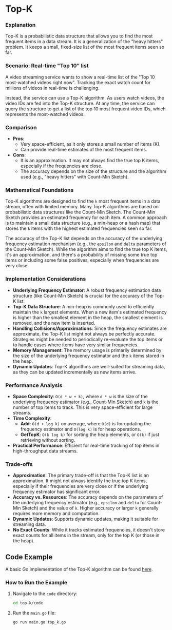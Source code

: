 # Top-K

### Explanation

Top-K is a probabilistic data structure that allows you to find the most frequent items in a data stream. It is a generalization of the "heavy hitters" problem. It keeps a small, fixed-size list of the most frequent items seen so far.

### Scenario: Real-time "Top 10" list

A video streaming service wants to show a real-time list of the "Top 10 most-watched videos right now". Tracking the exact watch count for millions of videos in real-time is challenging.

Instead, the service can use a Top-K algorithm. As users watch videos, the video IDs are fed into the Top-K structure. At any time, the service can query the structure to get a list of the top 10 most frequent video IDs, which represents the most-watched videos.

### Comparison

*   **Pros**:
    *   Very space-efficient, as it only stores a small number of items (K).
    *   Can provide real-time estimates of the most frequent items.
*   **Cons**:
    *   It is an approximation. It may not always find the true top K items, especially if the frequencies are close.
    *   The accuracy depends on the size of the structure and the algorithm used (e.g., "heavy hitters" with Count-Min Sketch).

### Mathematical Foundations

Top-K algorithms are designed to find the `k` most frequent items in a data stream, often with limited memory. Many Top-K algorithms are based on probabilistic data structures like the Count-Min Sketch. The Count-Min Sketch provides an estimated frequency for each item. A common approach is to maintain a small data structure (e.g., a min-heap or a hash map) that stores the `k` items with the highest estimated frequencies seen so far.

The accuracy of the Top-K list depends on the accuracy of the underlying frequency estimation mechanism (e.g., the `epsilon` and `delta` parameters of the Count-Min Sketch). While the algorithm aims to find the true top K items, it's an approximation, and there's a probability of missing some true top items or including some false positives, especially when frequencies are very close.

### Implementation Considerations

*   **Underlying Frequency Estimator**: A robust frequency estimation data structure (like Count-Min Sketch) is crucial for the accuracy of the Top-K list.
*   **Top-K Data Structure**: A min-heap is commonly used to efficiently maintain the `k` largest elements. When a new item's estimated frequency is higher than the smallest element in the heap, the smallest element is removed, and the new item is inserted.
*   **Handling Collisions/Approximations**: Since the frequency estimates are approximate, the Top-K list might not always be perfectly accurate. Strategies might be needed to periodically re-evaluate the top items or to handle cases where items have very similar frequencies.
*   **Memory Management**: The memory usage is primarily determined by the size of the underlying frequency estimator and the `k` items stored in the heap.
*   **Dynamic Updates**: Top-K algorithms are well-suited for streaming data, as they can be updated incrementally as new items arrive.

### Performance Analysis

*   **Space Complexity**: `O(d * w + k)`, where `d * w` is the size of the underlying frequency estimator (e.g., Count-Min Sketch) and `k` is the number of top items to track. This is very space-efficient for large streams.
*   **Time Complexity**:
    *   **Add**: `O(d + log k)` on average, where `O(d)` is for updating the frequency estimator and `O(log k)` is for heap operations.
    *   **GetTopK**: `O(k log k)` for sorting the heap elements, or `O(k)` if just retrieving without sorting.
*   **Practical Performance**: Efficient for real-time tracking of top items in high-throughput data streams.

### Trade-offs

*   **Approximation**: The primary trade-off is that the Top-K list is an approximation. It might not always identify the true top K items, especially if their frequencies are very close or if the underlying frequency estimator has significant error.
*   **Accuracy vs. Resources**: The accuracy depends on the parameters of the underlying frequency estimator (e.g., `epsilon` and `delta` for Count-Min Sketch) and the value of `k`. Higher accuracy or larger `k` generally requires more memory and computation.
*   **Dynamic Updates**: Supports dynamic updates, making it suitable for streaming data.
*   **No Exact Counts**: While it tracks estimated frequencies, it doesn't store exact counts for all items in the stream, only for the top K (or those in the heap).

## Code Example

A basic Go implementation of the Top-K algorithm can be found [here](code/top_k.go).

### How to Run the Example

1.  Navigate to the `code` directory:
    ```bash
    cd top-k/code
    ```
2.  Run the `main.go` file:
    ```bash
    go run main.go top_k.go
    ```